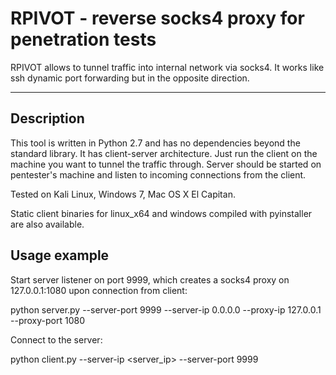 RPIVOT - reverse socks4 proxy for penetration tests
===================


RPIVOT allows to tunnel traffic into internal network via socks4. It works like ssh dynamic port forwarding but in the opposite direction. 


----------


Description
-------------

This tool is written in Python 2.7 and has no dependencies beyond the standard library. It has client-server architecture. Just run the client on the machine you want to tunnel the traffic through. Server should be started on pentester's machine and listen to incoming connections from the client.

Tested on Kali Linux, Windows 7, Mac OS X El Capitan.

Static client binaries for linux_x64 and windows compiled with pyinstaller are also available.

Usage example
-------------

Start server listener on port 9999, which creates a socks4 proxy on 127.0.0.1:1080 upon connection from client:

python server.py --server-port 9999 --server-ip 0.0.0.0 --proxy-ip 127.0.0.1 --proxy-port 1080

Connect to the server:

python client.py --server-ip <server_ip> --server-port 9999 